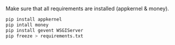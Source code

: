 Make sure that all requirements are installed (appkernel & money).
```bash
pip install appkernel
pip intall money
pip install gevent WSGIServer
pip freeze > requirements.txt
```
